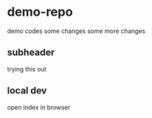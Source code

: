 # demo-repo
demo codes
some changes
some more changes


## subheader


trying this out


## local dev
open index in browser